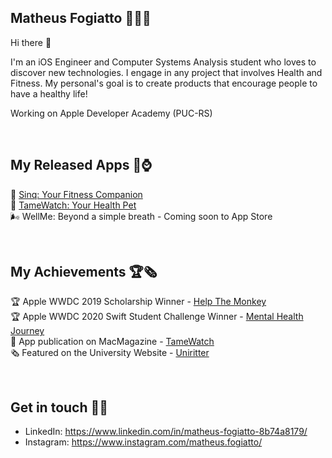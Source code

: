 ## Matheus Fogiatto 🧑🏻‍💻 
Hi there 👋

I'm an iOS Engineer and Computer Systems Analysis student who loves to discover new technologies. I engage in any project that involves Health and Fitness. My personal's goal is to create products that encourage people to have a healthy life! 

Working on Apple Developer Academy (PUC-RS)

<br>

## My Released Apps 📱⌚️
🦖 [Sinq: Your Fitness Companion](https://apps.apple.com/br/app/sinq-your-fitness-companion/id1523343191?l=en) <br>
👾 [TameWatch: Your Health Pet](https://apps.apple.com/th/app/tamewatch/id1485279593) <br>
🌬 WellMe: Beyond a simple breath - Coming soon to App Store

<br>

## My Achievements 🏆🗞
🏆 Apple WWDC 2019 Scholarship Winner - [Help The Monkey](https://github.com/matheusfogiatto/help-the-monkey) <br>
🏆 Apple WWDC 2020 Swift Student Challenge Winner - [Mental Health Journey](https://www.youtube.com/watch?v=OtrIBNOJ2AE&t=23s) <br>
📰 App publication on MacMagazine - [TameWatch](https://macmagazine.uol.com.br/post/2019/11/27/alimente-um-tamagotchi-e-cuide-da-sua-saude-com-esse-jogo-para-apple-watch/) <br>
🗞 Featured on the University Website - [Uniritter](https://www.uniritter.edu.br/noticias/noticias/estudante-de-analise-e-desenvolvimento-de-sistemas-e-premiado-internacionalmente?fbclid=IwAR2seBJoDv3urKEOXpyUQ2Tngi0K-XLo8Uf3Zczid4pwM1HsJIn_vjvFYec)

<br>

## Get in touch 🔗📩
- LinkedIn: https://www.linkedin.com/in/matheus-fogiatto-8b74a8179/
- Instagram: https://www.instagram.com/matheus.fogiatto/
